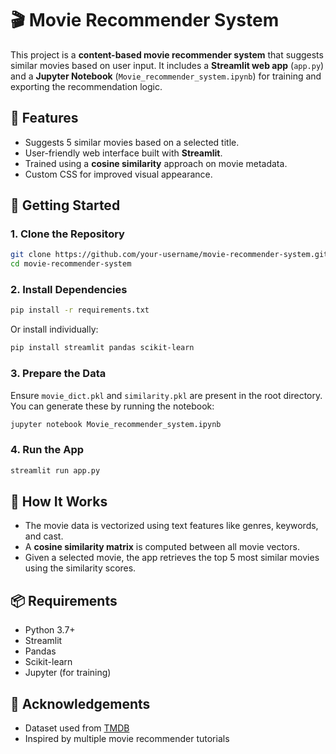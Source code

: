 # 🎬 Movie Recommender System

This project is a **content-based movie recommender system** that suggests similar movies based on user input. It includes a **Streamlit web app** (`app.py`) and a **Jupyter Notebook** (`Movie_recommender_system.ipynb`) for training and exporting the recommendation logic.

## 🔧 Features

- Suggests 5 similar movies based on a selected title.
- User-friendly web interface built with **Streamlit**.
- Trained using a **cosine similarity** approach on movie metadata.
- Custom CSS for improved visual appearance.

## 🚀 Getting Started

### 1. Clone the Repository

```bash
git clone https://github.com/your-username/movie-recommender-system.git
cd movie-recommender-system
```

### 2. Install Dependencies

```bash
pip install -r requirements.txt
```

Or install individually:

```bash
pip install streamlit pandas scikit-learn
```

### 3. Prepare the Data

Ensure `movie_dict.pkl` and `similarity.pkl` are present in the root directory. You can generate these by running the notebook:

```bash
jupyter notebook Movie_recommender_system.ipynb
```

### 4. Run the App

```bash
streamlit run app.py
```

## 🧠 How It Works

- The movie data is vectorized using text features like genres, keywords, and cast.
- A **cosine similarity matrix** is computed between all movie vectors.
- Given a selected movie, the app retrieves the top 5 most similar movies using the similarity scores.

## 📦 Requirements

- Python 3.7+
- Streamlit
- Pandas
- Scikit-learn
- Jupyter (for training)

## 🙌 Acknowledgements

- Dataset used from [TMDB](https://www.themoviedb.org/)
- Inspired by multiple movie recommender tutorials
  
